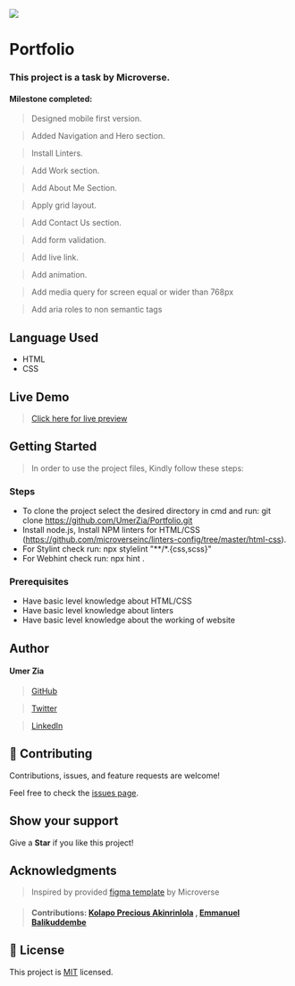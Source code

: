 ![](https://img.shields.io/badge/Microverse-blueviolet)

# Portfolio

### This project is a task by Microverse.

#### Milestone completed: 

> Designed mobile first version.

> Added Navigation and Hero section.

> Install Linters.

> Add Work section.

> Add About Me Section.

> Apply grid layout.

> Add Contact Us section.

> Add form validation.

> Add live link.

> Add animation.

> Add media query for screen equal or wider than 768px

> Add aria roles to non semantic tags

## Language Used

- HTML
- CSS

## Live Demo
> [Click here for live preview](https://umerzia.github.io/Portfolio/)

## Getting Started

> In order to use the project files, Kindly follow these steps:

### Steps

- To clone the project select the desired directory in cmd and run: git clone https://github.com/UmerZia/Portfolio.git
- Install node.js, Install NPM linters for HTML/CSS (https://github.com/microverseinc/linters-config/tree/master/html-css).
- For Stylint check run: npx stylelint "**/*.{css,scss}"
- For Webhint check run: npx hint .

### Prerequisites

- Have basic level knowledge about HTML/CSS
- Have basic level knowledge about linters
- Have basic level knowledge about the working of website

## Author

#### Umer Zia

> [GitHub](https://github.com/UmerZia)

> [Twitter](https://twitter.com/InfinusDesign)

> [LinkedIn](https://linkedin.com/in/umer-zia-30906a183/)

## 🤝 Contributing

Contributions, issues, and feature requests are welcome!

Feel free to check the [issues page](../../issues/).

## Show your support

Give a **Star** if you like this project!

## Acknowledgments

> Inspired by provided [figma template](https://www.figma.com/file/l7SqJ3ZfkAKih9sFxvWSR4/Microverse-Student-Project-1?node-id=34%3A1278) by Microverse

> #### Contributions: [Kolapo Precious Akinrinlola](https://github.com/LIBERCOSOFT) , [Emmanuel Balikuddembe](https://github.com/Balikuddembe)

## 📝 License

This project is [MIT](./MIT.md) licensed.